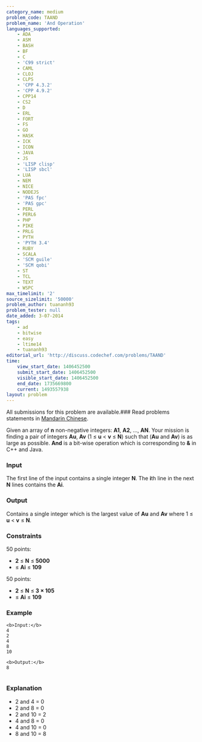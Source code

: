 ```yaml
---
category_name: medium
problem_code: TAAND
problem_name: 'And Operation'
languages_supported:
    - ADA
    - ASM
    - BASH
    - BF
    - C
    - 'C99 strict'
    - CAML
    - CLOJ
    - CLPS
    - 'CPP 4.3.2'
    - 'CPP 4.9.2'
    - CPP14
    - CS2
    - D
    - ERL
    - FORT
    - FS
    - GO
    - HASK
    - ICK
    - ICON
    - JAVA
    - JS
    - 'LISP clisp'
    - 'LISP sbcl'
    - LUA
    - NEM
    - NICE
    - NODEJS
    - 'PAS fpc'
    - 'PAS gpc'
    - PERL
    - PERL6
    - PHP
    - PIKE
    - PRLG
    - PYTH
    - 'PYTH 3.4'
    - RUBY
    - SCALA
    - 'SCM guile'
    - 'SCM qobi'
    - ST
    - TCL
    - TEXT
    - WSPC
max_timelimit: '2'
source_sizelimit: '50000'
problem_author: tuananh93
problem_tester: null
date_added: 3-07-2014
tags:
    - ad
    - bitwise
    - easy
    - ltime14
    - tuananh93
editorial_url: 'http://discuss.codechef.com/problems/TAAND'
time:
    view_start_date: 1406452500
    submit_start_date: 1406452500
    visible_start_date: 1406452500
    end_date: 1735669800
    current: 1493557938
layout: problem
---
```

All submissions for this problem are available.###  Read problems statements in [Mandarin Chinese](http://www.codechef.com/download/translated/LTIME14/mandarin/TAAND1.pdf).

Given an array of **n** non-negative integers: **A1**, **A2**, …, **AN**. Your mission is finding a pair of integers **Au**, **Av** (1 ≤  **u** < **v** ≤ **N**) such that (**Au** and **Av**) is as large as possible.
**And** is a bit-wise operation which is corresponding to **&** in C++ and Java.

### Input

The first line of the input contains a single integer **N**. The **i**th line in the next **N** lines contains the **Ai**.

### Output

Contains a single integer which is the largest value of **Au** and **Av** where 1 ≤  **u** < **v** ≤ **N**.

### Constraints

50 points:

- **2** ≤ **N** ≤ **5000**
- ≤ **Ai** ≤ **109**

50 points:

- **2** ≤ **N** ≤ **3 × 105**
- ≤ **Ai** ≤ **109**

### Example

```
<b>Input:</b>
4
2
4
8
10

<b>Output:</b>
8


```
### Explanation

- 2 and 4 = 0
- 2 and 8 = 0
- 2 and 10 = 2
- 4 and 8 = 0
- 4 and 10 = 0
- 8 and 10 = 8